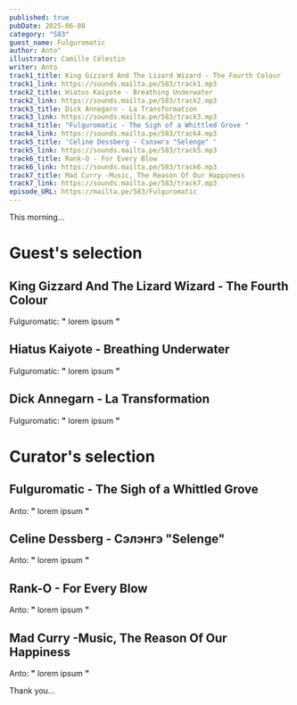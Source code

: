 ```yaml
---
published: true
pubDate: 2025-06-08
category: "583"
guest_name: Fulguromatic
author: Anto"
illustrator: Camille Célestin
writer: Anto
track1_title: King Gizzard And The Lizard Wizard - The Fourth Colour
track1_link: https://sounds.mailta.pe/583/track1.mp3
track2_title: Hiatus Kaiyote - Breathing Underwater
track2_link: https://sounds.mailta.pe/583/track2.mp3
track3_title: Dick Annegarn - La Transformation
track3_link: https://sounds.mailta.pe/583/track3.mp3
track4_title: "Fulguromatic - The Sigh of a Whittled Grove "
track4_link: https://sounds.mailta.pe/583/track4.mp3
track5_title: 'Celine Dessberg - Сэлэнгэ "Selenge" '
track5_link: https://sounds.mailta.pe/583/track5.mp3
track6_title: Rank-O - For Every Blow
track6_link: https://sounds.mailta.pe/583/track6.mp3
track7_title: Mad Curry -Music, The Reason Of Our Happiness
track7_link: https://sounds.mailta.pe/583/track7.mp3
episode_URL: https://mailta.pe/583/Fulguromatic
---
```

This morning... 

# Guest's selection

## King Gizzard And The Lizard Wizard - The Fourth Colour

 Fulguromatic: **"** lorem ipsum **"** 

## Hiatus Kaiyote - Breathing Underwater

 Fulguromatic: **"** lorem ipsum **"** 

## Dick Annegarn - La Transformation

 Fulguromatic: **"** lorem ipsum **"** 

# Curator's selection

## Fulguromatic - The Sigh of a Whittled Grove

 Anto: **"** lorem ipsum **"** 

## Celine Dessberg - Сэлэнгэ "Selenge"

 Anto: **"** lorem ipsum **"** 

## Rank-O - For Every Blow

 Anto: **"** lorem ipsum **"** 

## Mad Curry -Music, The Reason Of Our Happiness

 Anto: **"** lorem ipsum **"** 

 Thank you...
